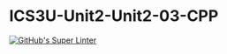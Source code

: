 # ICS3U-Unit2-Unit2-03-CPP

[![GitHub's Super Linter](https://github.com/Samuel-Webster-178/ICS3U-Assignment-03-CPP/workflows/GitHub's%20Super%20Linter/badge.svg)](https://github.com/Samuel-Webster-178/ICS3U-Assignment-03-CPP/actions)
